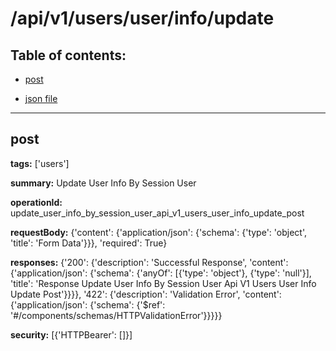 # /api/v1/users/user/info/update

## Table of contents:
- [post](#post)

- [json file](./_api_v1_users_user_info_update.json)

---
<a name="post"></a>
## post

**tags:** ['users']

**summary:** Update User Info By Session User

**operationId:** update_user_info_by_session_user_api_v1_users_user_info_update_post

**requestBody:** {'content': {'application/json': {'schema': {'type': 'object', 'title': 'Form Data'}}}, 'required': True}

**responses:** {'200': {'description': 'Successful Response', 'content': {'application/json': {'schema': {'anyOf': [{'type': 'object'}, {'type': 'null'}], 'title': 'Response Update User Info By Session User Api V1 Users User Info Update Post'}}}}, '422': {'description': 'Validation Error', 'content': {'application/json': {'schema': {'$ref': '#/components/schemas/HTTPValidationError'}}}}}

**security:** [{'HTTPBearer': []}]

